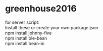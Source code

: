 # greenhouse2016

for server script:<br>
Install these or create your own package.json<br>
npm install johnny-five<br>
npm install ble-bean<br>
npm install bean-io<br>
